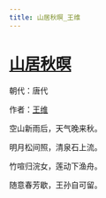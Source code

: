 ```yaml
---
title: 山居秋暝_王维
---
```


# [山居秋暝](http://so.gushiwen.org/view_5636.aspx)

朝代：唐代

作者：[王维](http://so.gushiwen.org/author_515.aspx)

空山新雨后，天气晚来秋。

明月松间照，清泉石上流。

竹喧归浣女，莲动下渔舟。

随意春芳歇，王孙自可留。